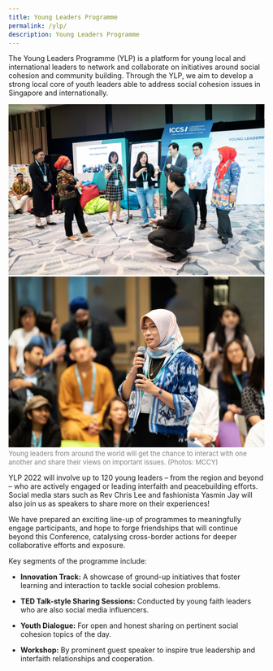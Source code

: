 ```yaml
---
title: Young Leaders Programme
permalink: /ylp/
description: Young Leaders Programme
---
```

The Young Leaders Programme (YLP) is a platform for young local and international leaders to network and collaborate on initiatives around social cohesion and community building. Through the YLP, we aim to develop a strong local core of youth leaders able to address social cohesion issues in Singapore and internationally.

![](/images/19June2019ICCSPhotog1_morning-60.jpg)
![](/images/18June2019ICCSPhotog1-116.jpg)
<font color = "grey"><font size="-1">Young leaders from around the world will get the chance to interact with one another and share their views on important issues. (Photos: MCCY)</font></font>

YLP 2022 will involve up to 120 young leaders – from the region and beyond – who are actively engaged or leading interfaith and peacebuilding efforts. Social media stars such as Rev Chris Lee and fashionista Yasmin Jay will also join us as speakers to share more on their experiences!

We have prepared an exciting line-up of programmes to meaningfully engage participants, and hope to forge friendships that will continue beyond this Conference, catalysing cross-border actions for deeper collaborative efforts and exposure.

Key segments of the programme include:

* **Innovation Track:** A showcase of ground-up initiatives that foster learning and interaction to tackle social cohesion problems.

* **TED Talk-style Sharing Sessions:** Conducted by young faith leaders who are also social media influencers.

* **Youth Dialogue:** For open and honest sharing on pertinent social cohesion topics of the day.

* **Workshop:** By prominent guest speaker to inspire true leadership and interfaith relationships and cooperation.